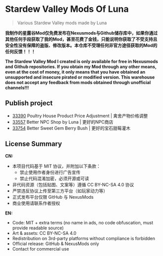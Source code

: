 # Stardew Valley Mods Of Luna

> Various Stardew Valley mods made by Luna

**我制作的星露谷Mod仅免费发布在Nexusmods与Github储存库中，如果你通过其他任何手段获取了我的Mod，甚至花费了金钱，只能说明你获取了不受支持且安全性没有保障的盗版、修改版本。本仓库不受理任何非官方途径获取的Mod的任何反馈！！！**

**The Stardew Valley Mod I created is only available for free in Nexusmods and Github repositories. If you obtain my Mod through any other means, even at the cost of money, it only means that you have obtained an unsupported and insecure pirated or modified version. This warehouse does not accept any feedback from mods obtained through unofficial channels!!!**

## Publish project
- [33390](https://www.nexusmods.com/stardewvalley/mods/33390) Poultry House Product Price Adjustment | 禽舍产物价格调整
- [33557](https://www.nexusmods.com/stardewvalley/mods/33557) Better NPC Shop by Luna | 更好的NPC商店
- [33754](https://www.nexusmods.com/stardewvalley/mods/33754) Better Sweet Gem Berry Bush | 更好的宝石甜莓灌木

## License Summary

**CN:**
- 本项目代码基于 MIT 协议，并附加以下条款：
  - 禁止使用作者身份进行广告宣传
  - 禁止代码混淆加密，必须开源或可读
- 非代码资源（包括贴图、文案等）遵循 CC BY-NC-SA 4.0 协议
- 严禁违反协议上传至第三方平台（如玩家动力等）
- 正式发布平台仅限 GitHub 与 NexusMods
- 商业使用请联系作者授权

**EN:**  
- Code: MIT + extra terms (no name in ads, no code obfuscation, must provide readable source)  
- Art & assets: CC BY-NC-SA 4.0  
- Redistribution on 3rd-party platforms without compliance is forbidden  
- Official release: GitHub & NexusMods only  
- Contact for commercial use